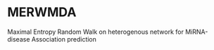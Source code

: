 # MERWMDA
Maximal Entropy Random Walk on heterogenous network for MiRNA-disease Association prediction

